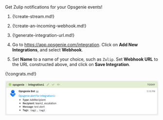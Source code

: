 Get Zulip notifications for your Opsgenie events!

1. {!create-stream.md!}

1. {!create-an-incoming-webhook.md!}

1. {!generate-integration-url.md!}

1. Go to <https://app.opsgenie.com/integration>. Click on
   **Add New Integrations**, and select **Webhook**.

1. Set **Name** to a name of your choice, such as `Zulip`. Set
   **Webhook URL** to the URL constructed above, and click on
   **Save Integration**.

{!congrats.md!}

![](/static/images/integrations/opsgenie/000.png)
